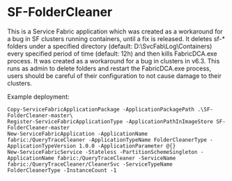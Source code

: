 # SF-FolderCleaner
This is a Service Fabric application which was created as a workaround for a bug in SF clusters running containers, until a fix is released. It deletes sf-* folders under a specified directory (default: D:\SvcFab\Log\Containers\) every specified period of time (default: 12h) and then kills FabricDCA.exe process. It was created as a workaround for a bug in clusters in v6.3.  This runs as admin to delete folders and restart the FabricDCA.exe process, users should be careful of their configuration to not cause damage to their clusters.

Example deployment:

```
Copy-ServiceFabricApplicationPackage -ApplicationPackagePath .\SF-FolderCleaner-master\
Register-ServiceFabricApplicationType -ApplicationPathInImageStore SF-FolderCleaner-master
New-ServiceFabricApplication -ApplicationName fabric:/QueryTraceCleaner -ApplicationTypeName FolderCleanerType -ApplicationTypeVersion 1.0.0 -ApplicationParameter @{}
New-ServiceFabricService -Stateless -PartitionSchemeSingleton -ApplicationName fabric:/QueryTraceCleaner -ServiceName fabric:/QueryTraceCleaner/CleanerSvc -ServiceTypeName FolderCleanerType -InstanceCount -1
```
